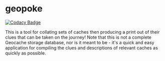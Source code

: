 # geopoke

[![Codacy Badge](https://api.codacy.com/project/badge/Grade/3b7bf4a776e64b0bb642bb274d270fb7)](https://app.codacy.com/app/berry120/geopoke?utm_source=github.com&utm_medium=referral&utm_content=berry120/geopoke&utm_campaign=Badge_Grade_Dashboard)

This is a tool for collating sets of caches then producing a print out of their clues that can be taken on the journey!  Note that this is not a complete Geocache storage database, nor is it meant to be - it's a quick and easy application for compiling the clues and descriptions of relevant caches as quickly as possible.
